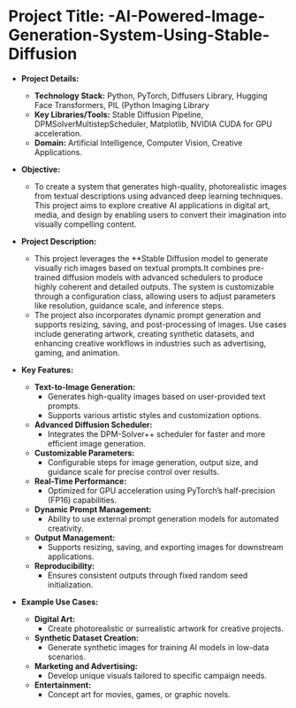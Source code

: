# Project Title: -AI-Powered-Image-Generation-System-Using-Stable-Diffusion
- **Project Details:**
   - **Technology Stack:** Python, PyTorch, Diffusers Library, Hugging Face Transformers, PIL (Python Imaging Library
   - **Key Libraries/Tools:** Stable Diffusion Pipeline, DPMSolverMultistepScheduler, Matplotlib, NVIDIA CUDA for GPU acceleration.
   - **Domain:** Artificial Intelligence, Computer Vision, Creative Applications.
- **Objective:**
  - To create a system that generates high-quality, photorealistic images from textual descriptions using advanced deep 
    learning techniques. This project aims to explore creative AI applications in digital art, media, and design by 
    enabling users to convert their imagination into visually compelling content.
- **Project Description:**
   -  This project leverages the **Stable Diffusion model to generate visually rich images based on textual prompts.It 
      combines pre-trained diffusion models with advanced schedulers to produce highly coherent and detailed outputs. 
     The system is customizable through a configuration class, allowing users to adjust parameters like resolution, 
     guidance scale, and inference steps.
   -  The project also incorporates dynamic prompt generation and supports resizing, saving, and post-processing of 
      images. Use cases include generating artwork, creating synthetic datasets, and enhancing creative workflows in 
      industries such as advertising, gaming, and animation.
- **Key Features:**
  - **Text-to-Image Generation:**
     - Generates high-quality images based on user-provided text prompts.
     - Supports various artistic styles and customization options.
  - **Advanced Diffusion Scheduler:**
    - Integrates the DPM-Solver++ scheduler for faster and more efficient image generation.
  - **Customizable Parameters:**
     -  Configurable steps for image generation, output size, and guidance scale for precise control over results.
  - **Real-Time Performance:**
     - Optimized for GPU acceleration using PyTorch’s half-precision (FP16) capabilities.
  - **Dynamic Prompt Management:**
     -  Ability to use external prompt generation models for automated creativity.
  - **Output Management:**
    - Supports resizing, saving, and exporting images for downstream applications.
  - **Reproducibility:**
    - Ensures consistent outputs through fixed random seed initialization.
   
- **Example Use Cases:**
  -  **Digital Art:**
     - Create photorealistic or surrealistic artwork for creative projects.
  - **Synthetic Dataset Creation:**
    - Generate synthetic images for training AI models in low-data scenarios.
  - **Marketing and Advertising:**
    - Develop unique visuals tailored to specific campaign needs.
  - **Entertainment:**
    - Concept art for movies, games, or graphic novels.


